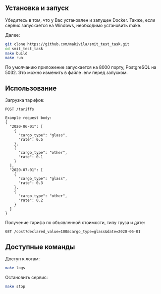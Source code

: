 ## Установка и запуск

Убедитесь в том, что у Вас установлен и запущен Docker. Также, если сервис запускается на Windows, необходимо установить make.

Далее:

```sh
git clone https://github.com/makivila/smit_test_task.git
cd smit_test_task
make build
make run

```

По умолчанию приложение запускается на 8000 порту, PostgreSQL на 5032. Это можно изменить в файле .env перед запуском.

## Использование

Загрузка тарифов:
```
POST /tariffs

Example request body:
{
  "2020-06-01": [
    {
      "cargo_type": "glass",
      "rate": 0.5
    },
    {
      "cargo_type": "other",
      "rate": 0.1
    }
  ],
  "2020-07-01": [
    {
      "cargo_type": "glass",
      "rate": 0.3
    },
    {
      "cargo_type": "other",
      "rate": 0.2
    }
  ]
}
```

Получение тарифа по объявленной стоимости, типу груза и дате:
```
GET /cost?declared_value=100&cargo_type=glass&date=2020-06-01
```


## Доступные команды
Доступ к логам:

```sh
make logs

```

Остановить сервис:

```sh
make stop

```